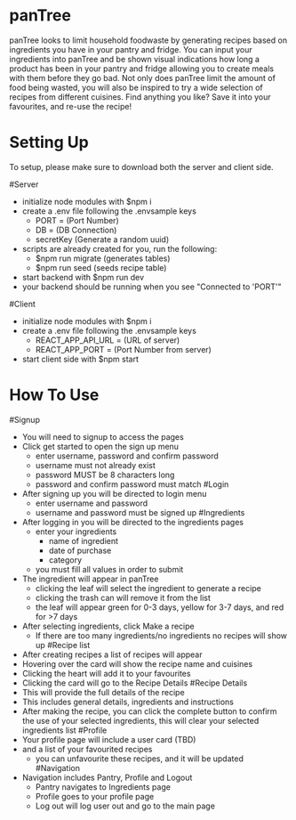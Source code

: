 
# panTree

panTree looks to limit household foodwaste by generating recipes based on ingredients you have in your pantry and fridge.
You can input your ingredients into panTree and be shown visual indications how long a product has been in your pantry and fridge allowing you to create meals with them before they go bad.
Not only does panTree limit the amount of food being wasted, you will also be inspired to try a wide selection of recipes from different cuisines.
Find anything you like? Save it into your favourites, and re-use the recipe!

# Setting Up

To setup, please make sure to download both the server and client side.

#Server
- initialize node modules with $npm i
- create a .env file following the .envsample keys
    - PORT = (Port Number)
    - DB = (DB Connection)
    - secretKey (Generate a random uuid)
- scripts are already created for you, run the following:
    - $npm run migrate (generates tables)
    - $npm run seed (seeds recipe table)
- start backend with $npm run dev
- your backend should be running when you see "Connected to 'PORT'"

#Client
- initialize node modules with $npm i
- create a .env file following the .envsample keys
    - REACT_APP_API_URL = (URL of server)
    - REACT_APP_PORT = (Port Number from server)
- start client side with $npm start

# How To Use 

#Signup
- You will need to signup to access the pages
- Click get started to open the sign up menu
    - enter username, password and confirm password
    - username must not already exist
    - password MUST be 8 characters long
    - password and confirm password must match
#Login
- After signing up you will be directed to login menu
    - enter username and password
    - username and password must be signed up
#Ingredients
- After logging in you will be directed to the ingredients pages
    - enter your ingredients
        - name of ingredient
        - date of purchase
        - category
    - you must fill all values in order to submit
- The ingredient will appear in panTree
    - clicking the leaf will select the ingredient to generate a recipe
    - clicking the trash can will remove it from the list
    - the leaf will appear green for 0-3 days, yellow for 3-7 days, and red for >7 days
- After selecting ingredients, click Make a recipe
    - If there are too many ingredients/no ingredients no recipes will show up
#Recipe list
- After creating recipes a list of recipes will appear
- Hovering over the card will show the recipe name and cuisines
- Clicking the heart will add it to your favourites
- Clicking the card will go to the Recipe Details
#Recipe Details
- This will provide the full details of the recipe
- This includes general details, ingredients and instructions
- After making the recipe, you can click the complete button to confirm the use of your selected ingredients, this will clear your selected ingredients list
#Profile
- Your profile page will include a user card (TBD)
- and a list of your favourited recipes
    - you can unfavourite these recipes, and it will be updated
#Navigation
- Navigation includes Pantry, Profile and Logout
    - Pantry navigates to Ingredients page
    - Profile goes to your profile page
    - Log out will log user out and go to the main page


